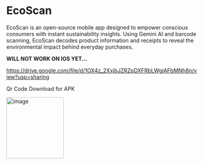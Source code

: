 # EcoScan
EcoScan is an open-source mobile app designed to empower conscious consumers with instant sustainability insights. Using Gemini AI and  barcode scanning, EcoScan decodes product information and receipts to reveal the environmental impact behind everyday purchases.

**WILL NOT WORK ON IOS YET...**

https://drive.google.com/file/d/1OX4z_2XxjbJZRZpDXFRbLWgjAFbMNh8n/view?usp=sharing

Qr Code Download for APK 





<img width="151" height="161" alt="image" src="https://github.com/user-attachments/assets/2ac3f5c0-1814-46a9-a3a8-6c82bf478c77" />
